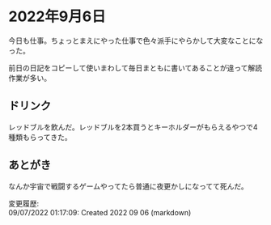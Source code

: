 # 2022年9月6日

今日も仕事。ちょっとまえにやった仕事で色々派手にやらかして大変なことになった。

前日の日記をコピーして使いまわして毎日まともに書いてあることが違って解読作業が多い。

## ドリンク

レッドブルを飲んだ。レッドブルを2本買うとキーホルダーがもらえるやつで4種類もらってきた。

## あとがき

なんか宇宙で戦闘するゲームやってたら普通に夜更かしになってて死んだ。

変更履歴:  
09/07/2022 01:17:09: Created 2022 09 06 (markdown)  
